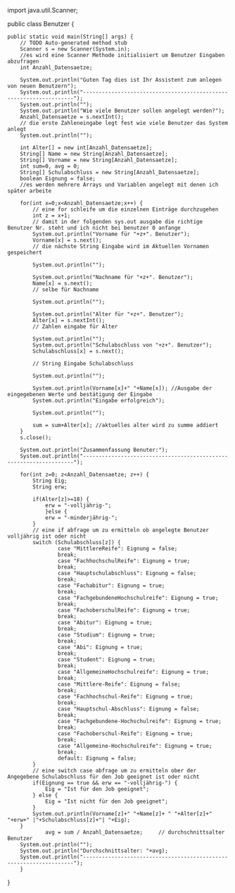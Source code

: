 import java.util.Scanner;

public class Benutzer {

	public static void main(String[] args) {
		// TODO Auto-generated method stub
		Scanner s = new Scanner(System.in);
		//es wird eine Scanner Methode initialisiert um Benutzer Eingaben abzufragen
		int Anzahl_Datensaetze;
		
		System.out.println("Guten Tag dies ist Ihr Assistent zum anlegen von neuen Benutzern");
		System.out.println("-------------------------------------------------------------------");
		System.out.println("");
		System.out.println("Wie viele Benutzer sollen angelegt werden?");
		Anzahl_Datensaetze = s.nextInt();
		// die erste Zahleneingabe legt fest wie viele Benutzer das System anlegt
		System.out.println("");
		
		int Alter[] = new int[Anzahl_Datensaetze];
		String[] Name = new String[Anzahl_Datensaetze];
		String[] Vorname = new String[Anzahl_Datensaetze];
		int sum=0, avg = 0;
		String[] Schulabschluss = new String[Anzahl_Datensaetze];
		boolean Eignung = false;
		//es werden mehrere Arrays und Variablen angelegt mit denen ich später arbeite
		
		for(int x=0;x<Anzahl_Datensaetze;x++) {
			// eine for schleife um die einzelnen Einträge durchzugehen
			int z = x+1;
			// damit in der folgenden sys.out ausgabe die richtige Benutzer Nr. steht und ich nicht bei benutzer 0 anfange
			System.out.println("Vorname für "+z+". Benutzer");
			Vorname[x] = s.next();
			// die nächste String Eingabe wird im Aktuellen Vornamen gespeichert
			
			System.out.println("");
			
			System.out.println("Nachname für "+z+". Benutzer");
			Name[x] = s.next();
			// selbe für Nachname
			
			System.out.println("");
			
			System.out.println("Alter für "+z+". Benutzer");
			Alter[x] = s.nextInt();
			// Zahlen eingabe für Alter
			
			System.out.println("");
			System.out.println("Schulabschluss von "+z+". Benutzer");
			Schulabschluss[x] = s.next();
			
			// String Eingabe Schulabschluss
			
			System.out.println("");
			
			System.out.println(Vorname[x]+" "+Name[x]); //Ausgabe der eingegebenen Werte und bestätigung der Eingabe
			System.out.println("Eingabe erfolgreich");
			
			System.out.println("");
			
			sum = sum+Alter[x]; //aktuelles alter wird zu summe addiert
		}
		s.close();
		
		System.out.println("Zusammenfassung Benuter:");
		System.out.println("-------------------------------------------------------------------");
		
		for(int z=0; z<Anzahl_Datensaetze; z++) {
			String Eig;
			String erw;
			
			if(Alter[z]>=18) {
				erw = "-volljährig-";
				}else {
				erw = "-minderjährig-";
			}
			// eine if abfrage um zu ermitteln ob angelegte Benutzer volljährig ist oder nicht
			switch (Schulabschluss[z]) {
					case "MittlereReife": Eignung = false;
					break;
					case "FachhochschulReife": Eignung = true;
					break;
					case "Hauptschulabschluss": Eignung = false;
					break;
					case "Fachabitur": Eignung = true;
					break;
					case "FachgebundeneHochschulreife": Eignung = true;
					break;
					case "FachoberschulReife": Eignung = true;
					break;
					case "Abitur": Eignung = true;
					break;
					case "Studium": Eignung = true;
					break;
					case "Abi": Eignung = true;
					break;
					case "Student": Eignung = true;
					break;
					case "AllgemeineHochschulreife": Eignung = true;
					break;
					case "Mittlere-Reife": Eignung = false;
					break;
					case "Fachhochschul-Reife": Eignung = true;
					break;
					case "Hauptschul-Abschluss": Eignung = false;
					break;
					case "Fachgebundene-Hochschulreife": Eignung = true;
					break;
					case "Fachoberschul-Reife": Eignung = true;
					break;
					case "Allgemeine-Hochschulreife": Eignung = true;
					break;
					default: Eignung = false;
			}
			// eine switch case abfrage um zu ermitteln ober der Angegebene Schulabschluss für den Job geeignet ist oder nicht
			if(Eignung == true && erw == "-volljährig-") {
				Eig = "Ist für den Job geeignet";
			} else {
				Eig = "Ist nicht für den Job geeignet";
			}
			System.out.println(Vorname[z]+" "+Name[z]+ " "+Alter[z]+" "+erw+" |"+Schulabschluss[z]+"| "+Eig);
		}
				avg = sum / Anzahl_Datensaetze;		// durchschnittsalter Benutzer
		System.out.println("");
		System.out.println("Durchschnittsalter: "+avg);
		System.out.println("-------------------------------------------------------------------");
		}
}
